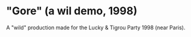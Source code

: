 # "Gore" (a wil demo, 1998)

A "wild" production made for the Lucky &amp; Tigrou Party 1998 (near Paris).
